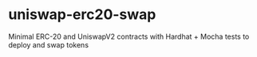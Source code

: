 # uniswap-erc20-swap
 Minimal ERC-20 and UniswapV2 contracts with Hardhat + Mocha tests to deploy and swap tokens
